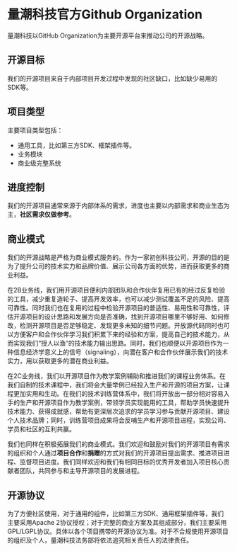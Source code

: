 # 量潮科技官方Github Organization

量潮科技以GitHub Organization为主要开源平台来推动公司的开源战略。



## 开源目标

我们的开源项目来自于内部项目开发过程中发现的社区缺口，比如缺少易用的SDK等。



## 项目类型

主要项目类型包括：

- 通用工具，比如第三方SDK、框架插件等。
- 业务模块
- 商业级完整系统



## 进度控制

我们的开源项目通常来源于内部体系的需求，进度也主要以内部需求和商业生态为主，**社区需求仅做参考**。



## 商业模式

我们的开源战略是严格为商业模式服务的。作为一家初创科技公司，开源的目的是为了提升公司的技术实力和品牌价值、展示公司各方面的优势，进而获取更多的商业利益。

在2B业务线，我们用开源项目便利内部团队和合作伙伴复用已有的经过反复检验的工具，减少重复造轮子、提高开发效率，也可以减少测试覆盖不足的风险、提高可靠性。同时我们也在复用的过程中检验开源项目的普适性、易用性和可靠性，评估开源项目的设计思路和发展方向是否准确，找到开源项目哪里不够好用、如何修改，检测开源项目是否足够稳定、发现更多未知的细节问题。开放源代码同时也可以方便客户和合作伙伴学习我们积累下来的经验和方案，提高自己的技术能力，从而实现我们“授人以渔”的技术能力输出思路。同时，我们也顺便以开源项目作为一种信息经济学意义上的信号（signaling），向潜在客户和合作伙伴展示我们的技术实力，用以获取更多的潜在商业利益。

在2C业务线，我们以开源项目作为教学案例辅助和推进我们的课程业务体系。在我们自制的技术课程中，我们将会大量举例已经投入生产和开源的项目方案，让课程更加实用和生动。在我们的技术训练营体系中，我们将开放出一部分相对容易入手的生产和开源项目作为教学案例，带领学员实现能用的工具，帮助学员快速提升技术能力、获得成就感，帮助有更深层次追求的学员学习参与贡献开源项目、建设个人技术品牌；同时，训练营项目成果将会反哺生产和开源项目进程，实现公司、学员和社区的互利共赢。

我们也同样在积极拓展我们的商业模式。我们欢迎和鼓励对我们的开源项目有需求的组织和个人通过**项目合作**和**捐赠**的方式对我们的开源项目提出需求、推进项目进程、监督项目进度。我们同样欢迎和我们有相同目标的优秀开发者加入项目核心贡献者团队，共同参与和主导开源项目的发展进程。



## 开源协议

为了方便社区使用，对于通用的组件，比如第三方SDK、通用框架插件等，我们主要采用Apache 2协议授权；对于完整的商业方案及其组成部分，我们主要采用GPL/LGPL协议。具体以各个项目携带的开源协议为准。对于不合规使用开源项目的组织及个人，量潮科技法务部将依法追究相关责任人的法律责任。

